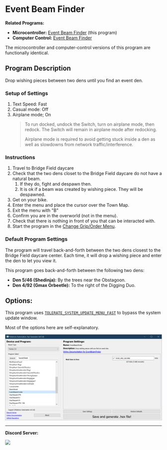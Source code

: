 # Event Beam Finder

**Related Programs:**
- **Microcontroller:** [Event Beam Finder](https://github.com/PokemonAutomation/Microcontroller/blob/master/Wiki/Programs/PokemonSwSh/EventBeamFinder.md) (this program)
- **Computer Control:** [Event Beam Finder](https://github.com/PokemonAutomation/ComputerControl/blob/master/Wiki/Programs/PokemonSwSh/EventBeamFinder.md)

The microcontroller and computer-control versions of this program are functionally identical.


## Program Description

Drop wishing pieces between two dens until you find an event den.

### Setup of Settings

1. Text Speed: Fast
2. Casual mode: Off
3. Airplane mode; On
   > To run docked, undock the Switch, turn on airplane mode, then redock. The Switch will remain in airplane mode after redocking.
   > 
   > Airplane mode is required to avoid getting stuck inside a den as well as slowdowns from network traffic/interference.

### Instructions

1. Travel to Bridge Field daycare
2. Check that the two dens closet to the Bridge Field daycare do not have a natural beam.
   1. If they do, fight and despawn then.
   2. It is ok if a beam was created by wishing piece. They will be despawned.
3. Get on your bike.
4. Enter the menu and place the cursor over the Town Map.
5. Exit the menu with "B"
6. Confirm you are in the overworld (not in the menu).
7. Check that there is nothing in front of you that can be interacted with.
8. Start the program in the [Change Grip/Order Menu](/Wiki/Programs/NintendoSwitch/ChangeGripOrderMenu.md).

### Default Program Settings

The program will travel back-and-forth between the two dens closest to the Bridge Field daycare center. Each time, it will drop a wishing piece and enter the den to let you view it.

This program goes back-and-forth between the following two dens:
- **Den 5/46 (Shedinja):** By the trees near the Obstagoon.
- **Den 4/92 (Gmax Orbeetle):** To the right of the Digging Duo.


## Options:

This program uses [`TOLERATE_SYSTEM_UPDATE_MENU_FAST`](/Wiki/Programs/NintendoSwitch/FrameworkSettings.md#tolerate-system-update-menu-fast) to bypass the system update window.

Most of the options here are self-explanatory.

<img src="images/EventBeamFinder-Settings.png">


<hr>

**Discord Server:** 

[<img src="https://canary.discordapp.com/api/guilds/695809740428673034/widget.png?style=banner2">](https://discord.gg/cQ4gWxN)

